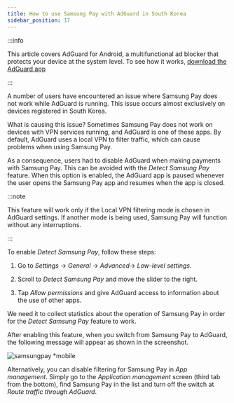 ```yaml
---
title: How to use Samsung Pay with AdGuard in South Korea
sidebar_position: 17
---
```


:::info

This article covers AdGuard for Android, a multifunctional ad blocker that protects your device at the system level. To see how it works, [download the AdGuard app](https://agrd.io/download-kb-adblock)

:::

A number of users have encountered an issue where Samsung Pay does not work while AdGuard is running. This issue occurs almost exclusively on devices registered in South Korea.

What is causing this issue? Sometimes Samsung Pay does not work on devices with VPN services running, and AdGuard is one of these apps. By default, AdGuard uses a local VPN to filter traffic, which can cause problems when using Samsung Pay.

As a consequence, users had to disable AdGuard when making payments with Samsung Pay. This can be avoided with the *Detect Samsung Pay* feature. When this option is enabled, the AdGuard app is paused whenever the user opens the Samsung Pay app and resumes when the app is closed.

:::note

This feature will work only if the Local VPN filtering mode is chosen in AdGuard settings. If another mode is being used, Samsung Pay will function without any interruptions.

:::

To enable *Detect Samsung Pay*, follow these steps:

1. Go to *Settings* → *General* → *Advanced*→ *Low-level settings*.

1. Scroll to *Detect Samsung Pay* and move the slider to the right.

1. Tap *Allow permissions* and give AdGuard access to information about the use of other apps.

We need it to collect statistics about the operation of Samsung Pay in order for the *Detect Samsung Pay* feature to work.

After enabling this feature, when you switch from Samsung Pay to AdGuard, the following message will appear as shown in the screenshot.

![samsungpay *mobile](https://cdn.adtidy.org/content/kb/ad_blocker/android/solving_problems/samsungpay-with-adguard-in-south-korea/samsung_pay.png)

Alternatively, you can disable filtering for Samsung Pay in *App management*. Simply go to the *Application management* screen (third tab from the bottom), find Samsung Pay in the list and turn off the switch at *Route traffic through AdGuard*.
